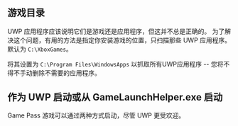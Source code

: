 #

## 游戏目录

UWP 应用程序应该说明它们是游戏还是应用程序，但这并不总是正确的。 为了解决这个问题，有用的方法是指定你安装游戏的位置，只扫描那些 UWP 应用程序。 默认为 `C:\XboxGames`。

将其设置为 `C:\Program Files\WindowsApps` 以抓取所有UWP应用程序 -- 您将不得不手动删除不需要的应用程序。

## 作为 UWP 启动或从 GameLaunchHelper.exe 启动

Game Pass 游戏可以通过两种方式启动，尽管 UWP 更受欢迎。
